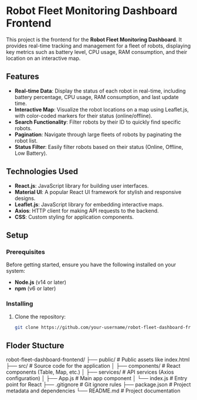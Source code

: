 # Robot Fleet Monitoring Dashboard Frontend

This project is the frontend for the **Robot Fleet Monitoring Dashboard**. It provides real-time tracking and management for a fleet of robots, displaying key metrics such as battery level, CPU usage, RAM consumption, and their location on an interactive map.

## Features

- **Real-time Data**: Display the status of each robot in real-time, including battery percentage, CPU usage, RAM consumption, and last update time.
- **Interactive Map**: Visualize the robot locations on a map using Leaflet.js, with color-coded markers for their status (online/offline).
- **Search Functionality**: Filter robots by their ID to quickly find specific robots.
- **Pagination**: Navigate through large fleets of robots by paginating the robot list.
- **Status Filter**: Easily filter robots based on their status (Online, Offline, Low Battery).

## Technologies Used

- **React.js**: JavaScript library for building user interfaces.
- **Material UI**: A popular React UI framework for stylish and responsive designs.
- **Leaflet.js**: JavaScript library for embedding interactive maps.
- **Axios**: HTTP client for making API requests to the backend.
- **CSS**: Custom styling for application components.

## Setup

### Prerequisites

Before getting started, ensure you have the following installed on your system:

- **Node.js** (v14 or later)
- **npm** (v6 or later)

### Installing

1. Clone the repository:

   ```bash
   git clone https://github.com/your-username/robot-fleet-dashboard-frontend.git

## Floder Stucture

robot-fleet-dashboard-frontend/
├── public/               # Public assets like index.html
├── src/                  # Source code for the application
│   ├── components/       # React components (Table, Map, etc.)
│   ├── services/         # API services (Axios configuration)
│   ├── App.js            # Main app component
│   └── index.js          # Entry point for React
├── .gitignore            # Git ignore rules
├── package.json          # Project metadata and dependencies
└── README.md             # Project documentation